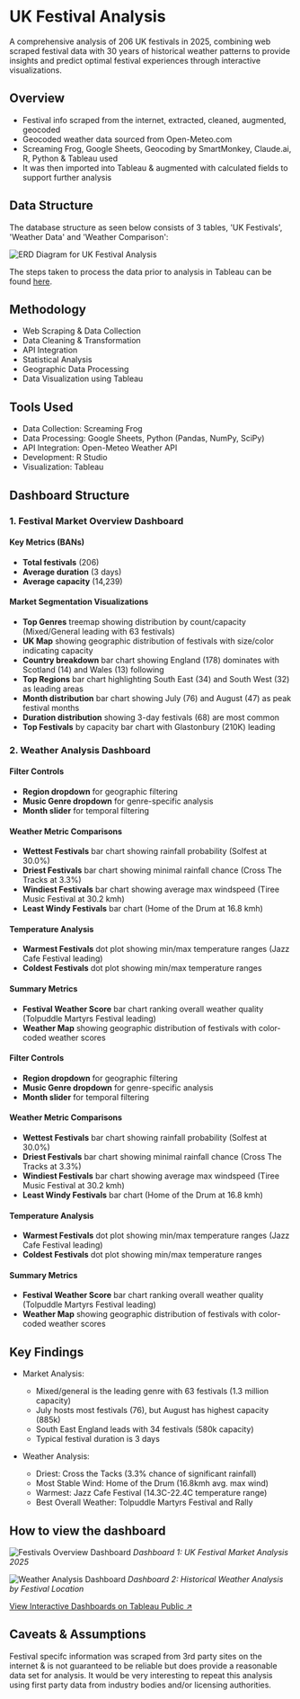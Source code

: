 # UK Festival Analysis
A comprehensive analysis of 206 UK festivals in 2025, combining web scraped festival data with 30 years of historical weather patterns to provide insights and predict optimal festival experiences through interactive visualizations.

## Overview

- Festival info scraped from the internet, extracted, cleaned, augmented, geocoded
- Geocoded weather data sourced from Open-Meteo.com
- Screaming Frog, Google Sheets, Geocoding by SmartMonkey, Claude.ai, R, Python & Tableau used
- It was then imported into Tableau & augmented with calculated fields to support further analysis

## Data Structure

The database structure as seen below consists of 3 tables, 'UK Festivals', 'Weather Data' and 'Weather Comparison':

![ERD Diagram for UK Festival Analysis](visualizations/ERD-diagram.png)

The steps taken to process the data prior to analysis in Tableau can be found [here](documentation/data-prep-summary.md).

## Methodology

- Web Scraping & Data Collection
- Data Cleaning & Transformation
- API Integration
- Statistical Analysis
- Geographic Data Processing
- Data Visualization using Tableau

## Tools Used

- Data Collection: Screaming Frog
- Data Processing: Google Sheets, Python (Pandas, NumPy, SciPy)
- API Integration: Open-Meteo Weather API
- Development: R Studio
- Visualization: Tableau

## Dashboard Structure

### 1. Festival Market Overview Dashboard

#### Key Metrics (BANs)

- **Total festivals** (206)
- **Average duration** (3 days)
- **Average capacity** (14,239)

#### Market Segmentation Visualizations

- **Top Genres** treemap showing distribution by count/capacity (Mixed/General leading with 63 festivals)
- **UK Map** showing geographic distribution of festivals with size/color indicating capacity
- **Country breakdown** bar chart showing England (178) dominates with Scotland (14) and Wales (13) following
- **Top Regions** bar chart highlighting South East (34) and South West (32) as leading areas
- **Month distribution** bar chart showing July (76) and August (47) as peak festival months
- **Duration distribution** showing 3-day festivals (68) are most common
- **Top Festivals** by capacity bar chart with Glastonbury (210K) leading

### 2. Weather Analysis Dashboard

#### Filter Controls
- **Region dropdown** for geographic filtering
- **Music Genre dropdown** for genre-specific analysis
- **Month slider** for temporal filtering

#### Weather Metric Comparisons
- **Wettest Festivals** bar chart showing rainfall probability (Solfest at 30.0%)
- **Driest Festivals** bar chart showing minimal rainfall chance (Cross The Tracks at 3.3%)
- **Windiest Festivals** bar chart showing average max windspeed (Tiree Music Festival at 30.2 kmh)
- **Least Windy Festivals** bar chart (Home of the Drum at 16.8 kmh)

#### Temperature Analysis
- **Warmest Festivals** dot plot showing min/max temperature ranges (Jazz Cafe Festival leading)
- **Coldest Festivals** dot plot showing min/max temperature ranges

#### Summary Metrics
- **Festival Weather Score** bar chart ranking overall weather quality (Tolpuddle Martyrs Festival leading)
- **Weather Map** showing geographic distribution of festivals with color-coded weather scores

#### Filter Controls

- **Region dropdown** for geographic filtering
- **Music Genre dropdown** for genre-specific analysis
- **Month slider** for temporal filtering

#### Weather Metric Comparisons

- **Wettest Festivals** bar chart showing rainfall probability (Solfest at 30.0%)
- **Driest Festivals** bar chart showing minimal rainfall chance (Cross The Tracks at 3.3%)
- **Windiest Festivals** bar chart showing average max windspeed (Tiree Music Festival at 30.2 kmh)
- **Least Windy Festivals** bar chart (Home of the Drum at 16.8 kmh)

#### Temperature Analysis

- **Warmest Festivals** dot plot showing min/max temperature ranges (Jazz Cafe Festival leading)
- **Coldest Festivals** dot plot showing min/max temperature ranges

#### Summary Metrics

- **Festival Weather Score** bar chart ranking overall weather quality (Tolpuddle Martyrs Festival leading)
- **Weather Map** showing geographic distribution of festivals with color-coded weather scores

## Key Findings

- Market Analysis:
  - Mixed/general is the leading genre with 63 festivals (1.3 million capacity)
  - July hosts most festivals (76), but August has highest capacity (885k)
  - South East England leads with 34 festivals (580k capacity)
  - Typical festival duration is 3 days

- Weather Analysis:
  - Driest: Cross the Tacks (3.3% chance of significant rainfall)
  - Most Stable Wind: Home of the Drum (16.8kmh avg. max wind)
  - Warmest: Jazz Cafe Festival (14.3C-22.4C temperature range)
  - Best Overall Weather: Tolpuddle Martyrs Festival and Rally

## How to view the dashboard

![Festivals Overview Dashboard](visualizations/festivals-dashboard.png)
*Dashboard 1: UK Festival Market Analysis 2025*

![Weather Analysis Dashboard](visualizations/weather-dashboard.png)
*Dashboard 2: Historical Weather Analysis by Festival Location*

[View Interactive Dashboards on Tableau Public ↗](https://public.tableau.com/app/profile/dom.barry/viz/UKFestivalAnalysis2025/FestivalAnalysis)

## Caveats & Assumptions

Festival specifc information was scraped from 3rd party sites on the internet & is not guaranteed to be reliable but does provide a reasonable data set for analysis. It would be very interesting to repeat this analysis using first party data from industry bodies and/or licensing authorities.